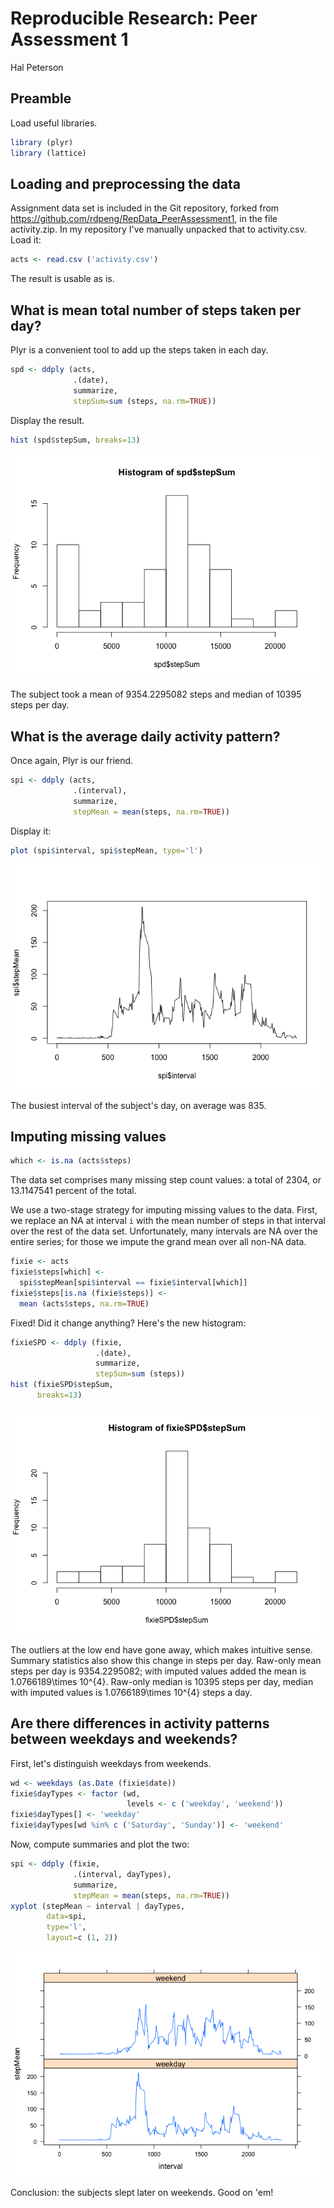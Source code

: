 # Reproducible Research: Peer Assessment 1
Hal Peterson  

## Preamble

Load useful libraries.


```r
library (plyr)
library (lattice)
```

## Loading and preprocessing the data

Assignment data set is included in the Git repository, forked from https://github.com/rdpeng/RepData_PeerAssessment1, in the file activity.zip. In my repository I've manually unpacked that to activity.csv. Load it:


```r
acts <- read.csv ('activity.csv')
```

The result is usable as is.

## What is mean total number of steps taken per day?

Plyr is a convenient tool to add up the steps taken in each day.


```r
spd <- ddply (acts,
              .(date), 
              summarize, 
              stepSum=sum (steps, na.rm=TRUE))
```

Display the result.


```r
hist (spd$stepSum, breaks=13)
```

![](PA1_template_files/figure-html/unnamed-chunk-4-1.png) 

The subject took a mean of 9354.2295082 steps and median of 10395 steps per day.

## What is the average daily activity pattern?

Once again, Plyr is our friend.


```r
spi <- ddply (acts,
              .(interval), 
              summarize, 
              stepMean = mean(steps, na.rm=TRUE))
```

Display it:


```r
plot (spi$interval, spi$stepMean, type='l')
```

![](PA1_template_files/figure-html/unnamed-chunk-6-1.png) 

The busiest interval of the subject's day, on average was
835.

## Imputing missing values


```r
which <- is.na (acts$steps)
```

The data set comprises many missing step count values: a total of
2304, or
13.1147541
percent of the total.

We use a two-stage strategy for imputing missing values to the data. First, we replace an NA at interval `i` with the mean number of steps in that interval over the rest of the data set. Unfortunately, many intervals are NA over the entire series; for those we impute the grand mean over all non-NA data.


```r
fixie <- acts
fixie$steps[which] <-
  spi$stepMean[spi$interval == fixie$interval[which]]
fixie$steps[is.na (fixie$steps)] <- 
  mean (acts$steps, na.rm=TRUE)
```

Fixed! Did it change anything? Here's the new histogram:

```r
fixieSPD <- ddply (fixie,
                   .(date), 
                   summarize, 
                   stepSum=sum (steps))
hist (fixieSPD$stepSum,
      breaks=13)
```

![](PA1_template_files/figure-html/unnamed-chunk-9-1.png) 

The outliers at the low end have gone away, which makes intuitive sense. Summary statistics also show this change in steps per day. Raw-only mean steps per day is 9354.2295082; with imputed values added the mean is  1.0766189\times 10^{4}. Raw-only median is 10395 steps per day, median with imputed values is 1.0766189\times 10^{4} steps a day.

## Are there differences in activity patterns between weekdays and weekends?

First, let's distinguish weekdays from weekends.


```r
wd <- weekdays (as.Date (fixie$date))
fixie$dayTypes <- factor (wd,
                          levels <- c ('weekday', 'weekend'))
fixie$dayTypes[] <- 'weekday'
fixie$dayTypes[wd %in% c ('Saturday', 'Sunday')] <- 'weekend'
```

Now, compute summaries and plot the two:


```r
spi <- ddply (fixie,
              .(interval, dayTypes), 
              summarize, 
              stepMean = mean(steps, na.rm=TRUE))
xyplot (stepMean ~ interval | dayTypes, 
        data=spi,
        type='l',
        layout=c (1, 2))
```

![](PA1_template_files/figure-html/unnamed-chunk-11-1.png) 

Conclusion: the subjects slept later on weekends. Good on 'em!
